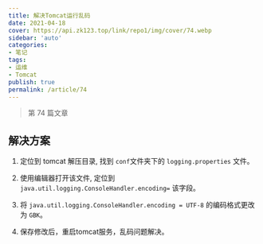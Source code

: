 ```yaml
---
title: 解决Tomcat运行乱码
date: 2021-04-18
cover: https://api.zk123.top/link/repo1/img/cover/74.webp
sidebar: 'auto'
categories:
- 笔记
tags:
- 运维
- Tomcat
publish: true
permalink: /article/74
---
```


> 第 74 篇文章
<!-- more -->

## 解决方案
1. 定位到 tomcat 解压目录, 找到 `conf`文件夹下的 `logging.properties` 文件。

2. 使用编辑器打开该文件, 定位到 `java.util.logging.ConsoleHandler.encoding=` 该字段。

3. 将 `java.util.logging.ConsoleHandler.encoding = UTF-8` 的编码格式更改为 `GBK`。

4. 保存修改后，重启tomcat服务，乱码问题解决。